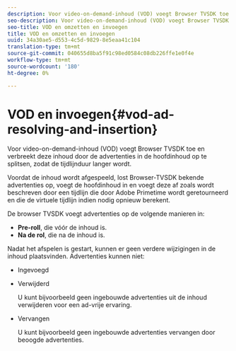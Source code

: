 ```yaml
---
description: Voor video-on-demand-inhoud (VOD) voegt Browser TVSDK toe en verbreekt deze inhoud door de advertenties in de hoofdinhoud op te splitsen, zodat de tijdlijnduur langer wordt.
seo-description: Voor video-on-demand-inhoud (VOD) voegt Browser TVSDK toe en verbreekt deze inhoud door de advertenties in de hoofdinhoud op te splitsen, zodat de tijdlijnduur langer wordt.
seo-title: VOD en omzetten en invoegen
title: VOD en omzetten en invoegen
uuid: 34a30ae5-d553-4c5d-9829-8e5eaa41c104
translation-type: tm+mt
source-git-commit: 040655d8ba5f91c98ed0584c08db226ffe1e0f4e
workflow-type: tm+mt
source-wordcount: '180'
ht-degree: 0%

---
```



# VOD en invoegen{#vod-ad-resolving-and-insertion}

Voor video-on-demand-inhoud (VOD) voegt Browser TVSDK toe en verbreekt deze inhoud door de advertenties in de hoofdinhoud op te splitsen, zodat de tijdlijnduur langer wordt.

Voordat de inhoud wordt afgespeeld, lost Browser-TVSDK bekende advertenties op, voegt de hoofdinhoud in en voegt deze af zoals wordt beschreven door een tijdlijn die door Adobe Primetime wordt geretourneerd en die de virtuele tijdlijn indien nodig opnieuw berekent.

De browser TVSDK voegt advertenties op de volgende manieren in:

* **Pre-roll**, die vóór de inhoud is.
* **Na de rol**, die na de inhoud is.

Nadat het afspelen is gestart, kunnen er geen verdere wijzigingen in de inhoud plaatsvinden. Advertenties kunnen niet:

* Ingevoegd
* Verwijderd

   U kunt bijvoorbeeld geen ingebouwde advertenties uit de inhoud verwijderen voor een ad-vrije ervaring.
* Vervangen

   U kunt bijvoorbeeld geen ingebouwde advertenties vervangen door beoogde advertenties.

